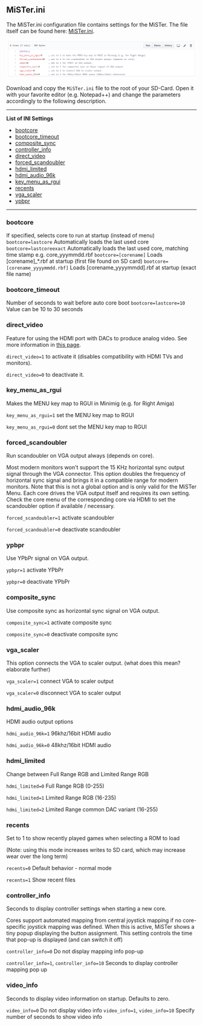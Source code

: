 ## MiSTer.ini

The MiSTer.ini configuration file contains settings for the MiSTer. The file itself can be found here: [MiSTer.ini](https://github.com/MiSTer-devel/Main_MiSTer/blob/master/MiSTer.ini).

![picture](pictures/setup-config-files_mister-ini.png)

Download and copy the `MiSTer.ini` file to the root of your SD-Card. Open it with your favorite editor (e.g. Notepad++) and change the parameters accordingly to the following description.

***

**List of INI Settings**
- [bootcore](#bootcore)
- [bootcore_timeout](#bootcore_timeout)
- [composite_sync](#composite_sync)
- [controller_info](#controller_info)
- [direct_video](#direct_video)
- [forced_scandoubler](#forced_scandoubler)
- [hdmi_limited](#hdmi_limited)
- [hdmi_audio_96k](#hdmi_audio_96k)
- [key_menu_as_rgui](#key_menu_as_rgui)
- [recents](#recents)
- [vga_scaler](#vga_scaler)
- [ypbpr](#ypbpr)


***


### bootcore
If specified, selects core to run at startup (instead of menu)
`bootcore=lastcore` Automatically loads the last used core
`bootcore=lastcoreexact` Automatically loads the last used core, matching time stamp e.g. core_yyymmdd.rbf
`bootcore=[corename]` Loads [corename]_*.rbf at startup (first file found on SD card)
`bootcore=[corename_yyyymmdd.rbf]` Loads [corename_yyyymmdd].rbf at startup (exact file name)

### bootcore_timeout
Number of seconds to wait before auto core boot
`bootcore=lastcore=10`  Value can be 10 to 30 seconds  


### direct_video

Feature for using the HDMI port with DACs to produce analog video. See more information in [this page](Direct-Video.md).

`direct_video=1` to activate it (disables compatibility with HDMI TVs and monitors).

`direct_video=0` to deactivate it.

### key_menu_as_rgui
Makes the MENU key map to RGUI in Minimig (e.g. for Right Amiga)

`key_menu_as_rgui=1` set the MENU key map to RGUI

`key_menu_as_rgui=0` dont set the MENU key map to RGUI

### forced_scandoubler
Run scandoubler on VGA output always (depends on core).

Most modern monitors won't support the 15 KHz horizontal sync output signal through the VGA connector. This option doubles the frequency of horizontal sync signal and brings it in a compatible range for modern monitors. Note that this is not a global option and is only valid for the MiSTer Menu. Each core drives the VGA output itself and requires its own setting. Check the core menu of the corresponding core via HDMI to set the scandoubler option if available / necessary.

`forced_scandoubler=1` activate scandoubler

`forced_scandoubler=0` deactivate scandoubler

### ypbpr
Use YPbPr signal on VGA output.

`ypbpr=1` activate YPbPr

`ypbpr=0` deactivate YPbPr

### composite_sync
Use composite sync as horizontal sync signal on VGA output.

`composite_sync=1` activate composite sync

`composite_sync=0` deactivate composite sync

### vga_scaler
This option connects the VGA to scaler output. (what does this mean? elaborate further)

`vga_scaler=1` connect VGA to scaler output

`vga_scaler=0` disconnect VGA to scaler output


### hdmi_audio_96k
HDMI audio output options

`hdmi_audio_96k=1` 96khz/16bit HDMI audio

`hdmi_audio_96k=0` 48khz/16bit HDMI audio

### hdmi_limited
Change between Full Range RGB and Limited Range RGB

`hdmi_limited=0` Full Range RGB (0-255)

`hdmi_limited=1` Limited Range RGB (16-235)

`hdmi_limited=2` Limited Range common DAC variant (16-255)


### recents
Set to 1 to show recently played games when selecting a ROM to load

(Note: using this mode increases writes to SD card, which may increase wear over the long term)

`recents=0` Default behavior - normal mode

`recents=1` Show recent files


### controller_info
Seconds to display controller settings when starting a new core.

Cores support automated mapping from central joystick mapping if no core-specific joystick mapping was defined.
When this is active, MiSTer shows a tiny popup displaying the button assignment. This setting controls the time that pop-up is displayed (and can switch it off)

`controller_info=0` Do not display mapping info pop-up

`controller_info=1`, `controller_info=10` Seconds to display controller mapping pop up


### video_info
Seconds to display video information on startup. Defaults to zero.

`video_info=0` Do not display video info
`video_info=1`, `video_info=10` Specify number of seconds to show video info




